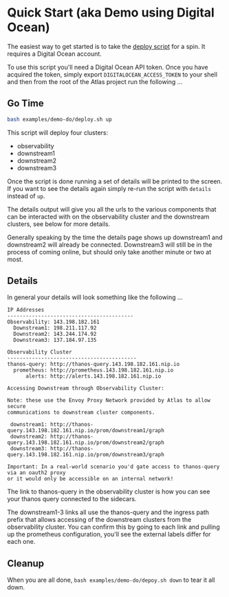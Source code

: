 # Quick Start (aka Demo using Digital Ocean)

The easiest way to get started is to take the [deploy script](examples/demo-do/deploy.sh) for a spin. It requires a Digital Ocean account.

To use this script you'll need a Digital Ocean API token. Once you have acquired the token, simply export `DIGITALOCEAN_ACCESS_TOKEN` to your shell and then from the root of the Atlas project run the following ...

## Go Time

```bash
bash examples/demo-do/deploy.sh up
```

This script will deploy four clusters:

- observability
- downstream1
- downstream2
- downstream3

Once the script is done running a set of details will be printed to the screen. If you want to see the details again simply re-run the script with `details` instead of `up`.

The details output will give you all the urls to the various components that can be interacted with on the observability cluster and the downstream clusters, see below for more details.

Generally speaking by the time the details page shows up downstream1 and downstream2 will already be connected. Downstream3 will still be in the process of coming online, but should only take another minute or two at most.

## Details

In general your details will look something like the following ...

```text
IP Addresses
-----------------------------------------
Observability: 143.198.182.161
  Downstream1: 198.211.117.92
  Downstream2: 143.244.174.92
  Downstream3: 137.184.97.135

Observability Cluster
------------------------------------------
thanos-query: http://thanos-query.143.198.182.161.nip.io
  prometheus: http://prometheus.143.198.182.161.nip.io
      alerts: http://alerts.143.198.182.161.nip.io

Accessing Downstream through Observability Cluster:

Note: these use the Envoy Proxy Network provided by Atlas to allow secure
communications to downstream cluster components.

 downstream1: http://thanos-query.143.198.182.161.nip.io/prom/downstream1/graph
 downstream2: http://thanos-query.143.198.182.161.nip.io/prom/downstream2/graph
 downstream3: http://thanos-query.143.198.182.161.nip.io/prom/downstream3/graph

Important: In a real-world scenario you'd gate access to thanos-query via an oauth2 proxy
or it would only be accessible on an internal network!
```

The link to thanos-query in the observability cluster is how you can see your thanos query connected to the sidecars.

The downstream1-3 links all use the thanos-query and the ingress path prefix that allows accessing of the downstream clusters from the observability cluster. You can confirm this by going to each link and pulling up the prometheus configuration, you'll see the external labels differ for each one.

## Cleanup

When you are all done, `bash examples/demo-do/depoy.sh down` to tear it all down.
